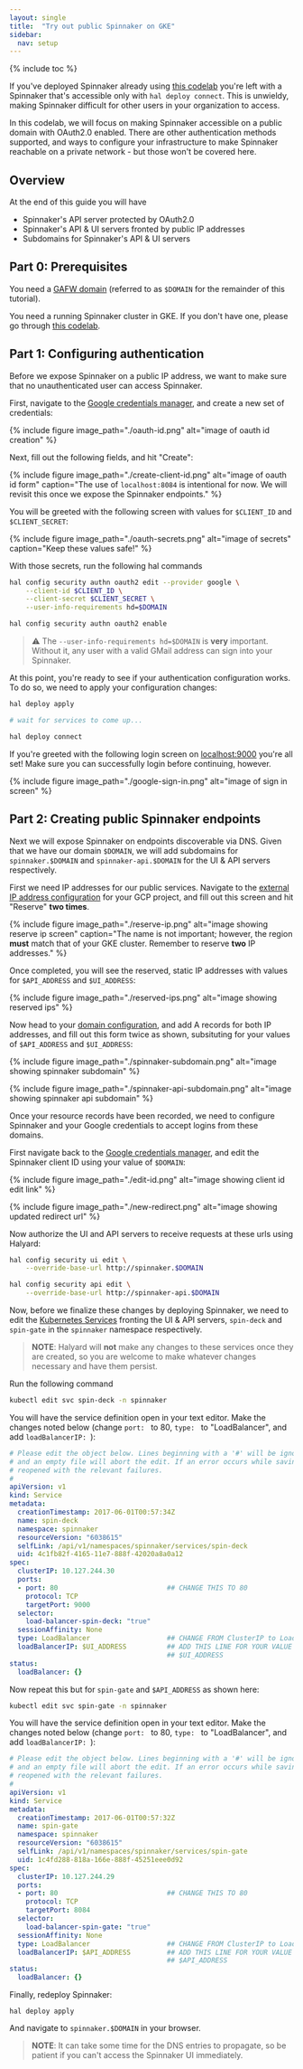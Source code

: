```yaml
---
layout: single
title:  "Try out public Spinnaker on GKE"
sidebar:
  nav: setup
---
```


{% include toc %}

If you've deployed Spinnaker already using [this
codelab](/setup/quickstart/halyard-gke) you're left with a Spinnaker that's
accessible only with `hal deploy connect`. This is unwieldy, making Spinnaker
difficult for other users in your organization to access.

In this codelab, we will focus on making Spinnaker accessible on a public
domain with OAuth2.0 enabled. There are other authentication methods supported,
and ways to configure your infrastructure to make Spinnaker reachable on a
private network - but those won't be covered here.

## Overview

At the end of this guide you will have

* Spinnaker's API server protected by OAuth2.0
* Spinnaker's API & UI servers fronted by public IP addresses
* Subdomains for Spinnaker's API & UI servers

## Part 0: Prerequisites

You need a [GAFW domain](https://admin.google.com) (referred to as `$DOMAIN`
for the remainder of this tutorial).

You need a running Spinnaker cluster in GKE. If you don't have one, please go
through [this codelab](/setup/quickstart/halyard-gke).

## Part 1: Configuring authentication

Before we expose Spinnaker on a public IP address, we want to make sure that no
unauthenticated user can access Spinnaker.

First, navigate to the [Google credentials
manager](https://console.developers.google.com/apis/credentials), and create a
new set of credentials:

{% include figure
   image_path="./oauth-id.png"
   alt="image of oauth id creation"
%}

Next, fill out the following fields, and hit "Create":

{% include figure
   image_path="./create-client-id.png"
   alt="image of oauth id form"
   caption="The use of `localhost:8084` is intentional for now. We will
   revisit this once we expose the Spinnaker endpoints."
%}

You will be greeted with the following screen with values for `$CLIENT_ID` and
`$CLIENT_SECRET`:

{% include figure
   image_path="./oauth-secrets.png"
   alt="image of secrets"
   caption="Keep these values safe!"
%}

With those secrets, run the following hal commands

```bash
hal config security authn oauth2 edit --provider google \
    --client-id $CLIENT_ID \
    --client-secret $CLIENT_SECRET \
    --user-info-requirements hd=$DOMAIN

hal config security authn oauth2 enable
```

> :warning: The `--user-info-requirements hd=$DOMAIN` is __very__ important.
> Without it, any user with a valid GMail address can sign into your Spinnaker.

At this point, you're ready to see if your authentication configuration
works. To do so, we need to apply your configuration changes:

```bash
hal deploy apply

# wait for services to come up...

hal deploy connect
```

If you're greeted with the following login screen on
[localhost:9000](http://localhost:9000) you're all set! Make sure you can
successfully login before continuing, however.

{% include figure
   image_path="./google-sign-in.png"
   alt="image of sign in screen"
%}

## Part 2: Creating public Spinnaker endpoints

Next we will expose Spinnaker on endpoints discoverable via DNS. Given that we
have our domain `$DOMAIN`, we will add subdomains for `spinnaker.$DOMAIN`
and `spinnaker-api.$DOMAIN` for the UI & API servers respectively.

First we need IP addresses for our public services. Navigate to the [external IP
address configuration](https://console.cloud.google.com/networking/addresses)
for your GCP project, and fill out this screen and hit "Reserve" __two times__.

{% include figure
   image_path="./reserve-ip.png"
   alt="image showing reserve ip screen"
   caption="The name is not important; however, the region __must__ match that
   of your GKE cluster. Remember to reserve __two__ IP addresses."
%}

Once completed, you will see the reserved, static IP addresses with values for
`$API_ADDRESS` and `$UI_ADDRESS`:

{% include figure
   image_path="./reserved-ips.png"
   alt="image showing reserved ips"
%}

Now head to your [domain configuration](https://domains.google.com), and add A
records for both IP addresses, and fill out this form twice as shown,
subsituting for your values of `$API_ADDRESS` and `$UI_ADDRESS`:

{% include figure
   image_path="./spinnaker-subdomain.png"
   alt="image showing spinnaker subdomain"
%}

{% include figure
   image_path="./spinnaker-api-subdomain.png"
   alt="image showing spinnaker api subdomain"
%}

Once your resource records have been recorded, we need to configure Spinnaker
and your Google credentials to accept logins from these domains.

First navigate back to the [Google credentials
manager](https://console.developers.google.com/apis/credentials), and edit the
Spinnaker client ID using your value of `$DOMAIN`:

{% include figure
   image_path="./edit-id.png"
   alt="image showing client id edit link"
%}

{% include figure
   image_path="./new-redirect.png"
   alt="image showing updated redirect url"
%}

Now authorize the UI and API servers to receive requests at these urls using
Halyard:

```bash
hal config security ui edit \
    --override-base-url http://spinnaker.$DOMAIN

hal config security api edit \
    --override-base-url http://spinnaker-api.$DOMAIN
```

Now, before we finalize these changes by deploying Spinnaker, we need to edit
the [Kubernetes
Services](https://kubernetes.io/docs/concepts/services-networking/service/)
fronting the UI & API servers, `spin-deck` and `spin-gate` in the `spinnaker`
namespace respectively.

> __NOTE__: Halyard will __not__ make any changes to these services once they
> are created, so you are welcome to make whatever changes necessary and have
> them persist.

Run the following command

```bash
kubectl edit svc spin-deck -n spinnaker
```

You will have the service definition open in your text editor. Make the changes
noted below (change `port: ` to 80, `type: ` to "LoadBalancer", and add
`loadBalancerIP: `):

```yaml
# Please edit the object below. Lines beginning with a '#' will be ignored,
# and an empty file will abort the edit. If an error occurs while saving this file will be
# reopened with the relevant failures.
#
apiVersion: v1
kind: Service
metadata:
  creationTimestamp: 2017-06-01T00:57:34Z
  name: spin-deck
  namespace: spinnaker
  resourceVersion: "6038615"
  selfLink: /api/v1/namespaces/spinnaker/services/spin-deck
  uid: 4c1fb82f-4165-11e7-888f-42020a8a0a12
spec:
  clusterIP: 10.127.244.30
  ports:
  - port: 80                           ## CHANGE THIS TO 80
    protocol: TCP
    targetPort: 9000
  selector:
    load-balancer-spin-deck: "true"
  sessionAffinity: None
  type: LoadBalancer                   ## CHANGE FROM ClusterIP to LoadBalancer
  loadBalancerIP: $UI_ADDRESS          ## ADD THIS LINE FOR YOUR VALUE OF
                                       ## $UI_ADDRESS
status:
  loadBalancer: {}
```

Now repeat this but for `spin-gate` and `$API_ADDRESS` as shown here:

```bash
kubectl edit svc spin-gate -n spinnaker
```

You will have the service definition open in your text editor. Make the changes
noted below (change `port: ` to 80, `type: ` to "LoadBalancer", and add
`loadBalancerIP: `):

```yaml
# Please edit the object below. Lines beginning with a '#' will be ignored,
# and an empty file will abort the edit. If an error occurs while saving this file will be
# reopened with the relevant failures.
#
apiVersion: v1
kind: Service
metadata:
  creationTimestamp: 2017-06-01T00:57:32Z
  name: spin-gate
  namespace: spinnaker
  resourceVersion: "6038615"
  selfLink: /api/v1/namespaces/spinnaker/services/spin-gate
  uid: 1c4fd288-818a-166e-888f-45251eee0d92
spec:
  clusterIP: 10.127.244.29
  ports:
  - port: 80                           ## CHANGE THIS TO 80
    protocol: TCP
    targetPort: 8084
  selector:
    load-balancer-spin-gate: "true"
  sessionAffinity: None
  type: LoadBalancer                   ## CHANGE FROM ClusterIP to LoadBalancer
  loadBalancerIP: $API_ADDRESS         ## ADD THIS LINE FOR YOUR VALUE OF
                                       ## $API_ADDRESS
status:
  loadBalancer: {}
```

Finally, redeploy Spinnaker:

```
hal deploy apply
```

And navigate to `spinnaker.$DOMAIN` in your browser.

> __NOTE__: It can take some time for the DNS entries to propagate, so be
> patient if you can't access the Spinnaker UI immediately.

